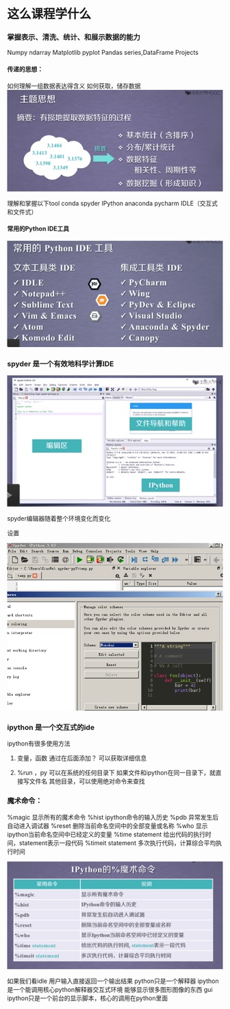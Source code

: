 # 这么课程学什么

### 掌握表示、清洗、统计、和展示数据的能力

Numpy ndarray
Matplotlib pyplot
Pandas series,DataFrame
Projects

#### 传递的思想：
如何理解一组数据表达得含义
如何获取，储存数据
![9159829-9cfa7091db7c6067](.\images\9159829-9cfa7091db7c6067.png)

理解和掌握以下tool
conda spyder IPython
anaconda pycharm
IDLE（交互式和文件式）

#### 常用的Python IDE工具
![9159829-4ab7e647a8748705](.\images\9159829-4ab7e647a8748705.png)



### spyder 是一个有效地科学计算IDE

![9159829-5120bb46e87dcf21](.\images\9159829-5120bb46e87dcf21.png)

spyder编辑器随着整个环境变化而变化

设置

![9159829-3cd4504f2dac16a2](.\images\9159829-3cd4504f2dac16a2.png)

### ipython 是一个交互式的ide
ipython有很多使用方法

1. 变量，函数 通过在后面添加？
   可以获取详细信息

2. %run  ，py 可以在系统的任何目录下
   如果文件和ipython在同一目录下，就直接写文件名
   其他目录，可以使用绝对命令来查找



### 魔术命令：
%magic  显示所有的魔术命令
%hist ipython命令的输入历史
%pdb  异常发生后自动进入调试器
%reset  删除当前命名空间中的全部变量或名称
%who 显示ipython当前命名空间中已经定义的变量
%time statement  给出代码的执行时间，statement表示一段代码
%timeit statement  多次执行代码，计算综合平均执行时间

![9159829-9a703de41e372821](.\images\9159829-9a703de41e372821.png)



如果我们看idle 用户输入直接返回一个输出结果 python只是一个解释器 ipython是一个能调用核心python解释器交互式环境
能够显示很多图形图像的东西 gui ipython只是一个前台的显示脚本，核心的调用在python里面